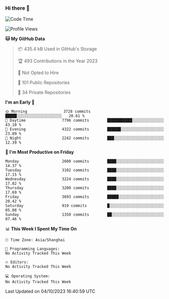 ### Hi there 👋

<!--
**qbosen/qbosen** is a ✨ _special_ ✨ repository because its `README.md` (this file) appears on your GitHub profile.

Here are some ideas to get you started:

- 🔭 I’m currently working on ...
- 🌱 I’m currently learning ...
- 👯 I’m looking to collaborate on ...
- 🤔 I’m looking for help with ...
- 💬 Ask me about ...
- 📫 How to reach me: ...
- 😄 Pronouns: ...
- ⚡ Fun fact: ...
-->

<!--START_SECTION:waka-->
![Code Time](http://img.shields.io/badge/Code%20Time-2%2C111%20hrs%2036%20mins-blue)

![Profile Views](http://img.shields.io/badge/Profile%20Views-0-blue)

**🐱 My GitHub Data** 

> 📦 435.4 kB Used in GitHub's Storage 
 > 
> 🏆 493 Contributions in the Year 2023
 > 
> 🚫 Not Opted to Hire
 > 
> 📜 101 Public Repositories 
 > 
> 🔑 34 Private Repositories 
 > 
**I'm an Early 🐤** 

```text
🌞 Morning                3728 commits        █████░░░░░░░░░░░░░░░░░░░░   20.61 % 
🌆 Daytime                7796 commits        ███████████░░░░░░░░░░░░░░   43.10 % 
🌃 Evening                4322 commits        ██████░░░░░░░░░░░░░░░░░░░   23.89 % 
🌙 Night                  2242 commits        ███░░░░░░░░░░░░░░░░░░░░░░   12.39 % 
```
📅 **I'm Most Productive on Friday** 

```text
Monday                   2600 commits        ████░░░░░░░░░░░░░░░░░░░░░   14.37 % 
Tuesday                  3102 commits        ████░░░░░░░░░░░░░░░░░░░░░   17.15 % 
Wednesday                3224 commits        ████░░░░░░░░░░░░░░░░░░░░░   17.82 % 
Thursday                 3200 commits        ████░░░░░░░░░░░░░░░░░░░░░   17.69 % 
Friday                   3693 commits        █████░░░░░░░░░░░░░░░░░░░░   20.42 % 
Saturday                 919 commits         █░░░░░░░░░░░░░░░░░░░░░░░░   05.08 % 
Sunday                   1350 commits        ██░░░░░░░░░░░░░░░░░░░░░░░   07.46 % 
```


📊 **This Week I Spent My Time On** 

```text
🕑︎ Time Zone: Asia/Shanghai

💬 Programming Languages: 
No Activity Tracked This Week

🔥 Editors: 
No Activity Tracked This Week

💻 Operating System: 
No Activity Tracked This Week
```


 Last Updated on 04/10/2023 16:40:59 UTC
<!--END_SECTION:waka-->
